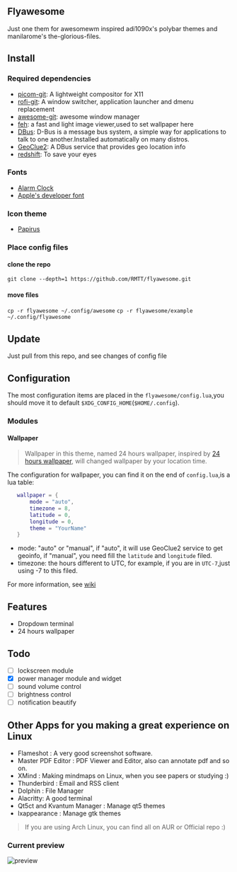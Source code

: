 ## Flyawesome
Just one them for awesomewm inspired adi1090x's polybar themes and manilarome's the-glorious-files.

## Install
### Required dependencies
+ [picom-git](https://github.com/yshui/picom): A lightweight compositor for X11 
+ [rofi-git](https://github.com/davatorium/rofi): A window switcher, application launcher and dmenu replacement 
+ [awesome-git](https://github.com/awesomeWM/awesome): awesome window manager
+ [feh](https://feh.finalrewind.org/): a fast and light image viewer,used to set wallpaper here
+ [DBus](https://www.freedesktop.org/wiki/Software/dbus/): D-Bus is a message bus system, a simple way for applications to talk to one another.Installed automatically on many distros.
+ [GeoClue2](https://gitlab.freedesktop.org/geoclue/geoclue/-/wikis/home): A DBus service that provides geo location info
+ [redshift](https://github.com/jonls/redshift): To save your eyes
### Fonts
+ [Alarm Clock](https://www.dafont.com/alarm-clock.font)
+ [Apple's developer font](https://developer.apple.com/fonts/)

### Icon theme
+ [Papirus](https://github.com/PapirusDevelopmentTeam/papirus-icon-theme)
### Place config files
#### clone the repo
`git clone --depth=1 https://github.com/RMTT/flyawesome.git`
#### move files
`cp -r flyawesome ~/.config/awesome`
`cp -r flyawesome/example ~/.config/flyawesome`

## Update
Just pull from this repo, and see changes of config file

## Configuration
The most configuration items are placed in the `flyawesome/config.lua`,you should 
move it to default `$XDG_CONFIG_HOME`(`$HOME/.config`).

### Modules
#### Wallpaper
> Wallpaper in this theme, named 24 hours wallpaper, inspired by 
>[24 hours wallpaper](https://github.com/t1m0thyj/WinDynamicDesktop),
>will changed wallpaper by your location time.

The configuration for wallpaper, you can find it on the end of `config.lua`,is
 a lua table:
 ```lua
    wallpaper = {
        mode = "auto",
        timezone = 8,
        latitude = 0,
        longitude = 0,
        theme = "YourName"
    }
 ```
+ mode: "auto" or "manual", if "auto", it will use GeoClue2 service to get geoinfo, if "manual", you need fill the 
`latitude` and `longitude` filed.
+ timezone: the hours different to UTC, for example, if you are in `UTC-7`,just using -7 to this filed.

For more information, see [wiki](https://github.com/RMTT/flyawesome/wiki/Wallpaper-themes)
## Features
+ Dropdown terminal
+ 24 hours wallpaper

## Todo
- [ ] lockscreen module
- [x] power manager module and widget
- [ ] sound volume control
- [ ] brightness control
- [ ] notification beautify

## Other Apps for you making a great experience on Linux
+ Flameshot : A very good screenshot software.
+ Master PDF Editor : PDF Viewer and Editor, also can annotate pdf and so on.
+ XMind : Making mindmaps on Linux, when you see papers or studying :)
+ Thunderbird : Email and RSS client
+ Dolphin : File Manager
+ Alacritty: A good terminal
+ Qt5ct and Kvantum Manager : Manage qt5 themes
+ lxappearance : Manage gtk themes
> If you are using Arch Linux, you can find all on AUR or Official repo :)
### Current preview
![preview](https://i.imgur.com/TAvg49h.png)

